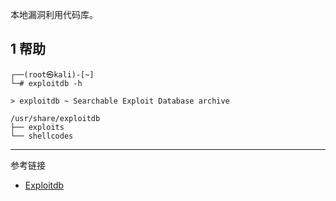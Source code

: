 本地漏洞利用代码库。

## 1 帮助

```shell
┌──(root㉿kali)-[~]
└─# exploitdb -h
```

```
> exploitdb ~ Searchable Exploit Database archive

/usr/share/exploitdb
├── exploits
└── shellcodes
```

---

参考链接

- [Exploitdb](https://www.kali.org/tools/exploitdb/)

